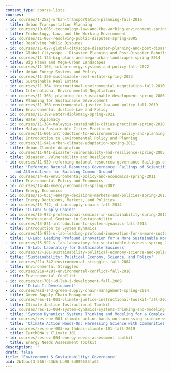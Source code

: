 ```yaml
---
content_type: course-lists
courses:
- id: courses/1-252j-urban-transportation-planning-fall-2016
  title: Urban Transportation Planning
- id: courses/10-805j-technology-law-and-the-working-environment-spring-2006
  title: Technology, Law, and the Working Environment
- id: courses/11-007-resolving-public-disputes-spring-2005
  title: Resolving Public Disputes
- id: courses/11-027-global-cityscope-disaster-planning-and-post-disaster-rebuilding-and-recovery-spring-2017
  title: Global Cityscope - Disaster Planning and Post-Disaster Rebuilding and Recovery
- id: courses/11-123-big-plans-and-mega-urban-landscapes-spring-2014
  title: Big Plans and Mega-Urban Landscapes
- id: courses/11-165j-urban-energy-systems-and-policy-fall-2022
  title: Urban Energy Systems and Policy
- id: courses/11-350-sustainable-real-estate-spring-2023
  title: Sustainable Real Estate
- id: courses/11-364-international-environmental-negotiation-fall-2010
  title: International Environmental Negotiation
- id: courses/11-366j-planning-for-sustainable-development-spring-2006
  title: Planning for Sustainable Development
- id: courses/11-368-environmental-justice-law-and-policy-fall-2019
  title: Environmental Justice Law and Policy
- id: courses/11-382-water-diplomacy-spring-2021
  title: Water Diplomacy
- id: courses/11-384-malaysia-sustainable-cities-practicum-spring-2018
  title: Malaysia Sustainable Cities Practicum
- id: courses/11-601-introduction-to-environmental-policy-and-planning-fall-2016
  title: Introduction to Environmental Policy and Planning
- id: courses/11-941-urban-climate-adaptation-spring-2011
  title: Urban Climate Adaptation
- id: courses/11-941-disaster-vulnerability-and-resilience-spring-2005
  title: Disaster, Vulnerability and Resilience
- id: courses/11-959-reforming-natural-resources-governance-failings-of-scientific-rationalism-and-alternatives-for-building-common-ground-january-iap-2007
  title: 'Reforming Natural Resources Governance: Failings of Scientific Rationalism
    and Alternatives for Building Common Ground'
- id: courses/14-42-environmental-policy-and-economics-spring-2011
  title: Environmental Policy and Economics
- id: courses/14-44-energy-economics-spring-2007
  title: Energy Economics
- id: courses/15-031j-energy-decisions-markets-and-policies-spring-2012
  title: Energy Decisions, Markets, and Policies
- id: courses/15-772j-d-lab-supply-chains-fall-2014
  title: 'D-Lab: Supply Chains'
- id: courses/15-972-professional-seminar-in-sustainability-spring-2010
  title: Professional Seminar in Sustainability
- id: courses/15-871-introduction-to-system-dynamics-fall-2013
  title: Introduction to System Dynamics
- id: courses/15-975-u-lab-leading-profound-innovation-for-a-more-sustainable-world-fall-2010
  title: 'U-Lab: Leading Profound Innovation for a More Sustainable World'
- id: courses/15-992-s-lab-laboratory-for-sustainable-business-spring-2008
  title: 'S-Lab: Laboratory for Sustainable Business'
- id: courses/17-181-sustainability-political-economy-science-and-policy-fall-2016
  title: 'Sustainability: Political Economy, Science, and Policy'
- id: courses/21a-342-environmental-struggles-fall-2004
  title: Environmental Struggles
- id: courses/21a-429j-environmental-conflict-fall-2016
  title: Environmental Conflict
- id: courses/ec-701j-d-lab-i-development-fall-2009
  title: 'D-Lab I: Development'
- id: courses/esd-s43-green-supply-chain-management-spring-2014
  title: Green Supply Chain Management
- id: courses/res-11-003-climate-justice-instructional-toolkit-fall-2023
  title: Climate Justice Instructional Toolkit
- id: courses/res-15-004-system-dynamics-systems-thinking-and-modeling-for-a-complex-world-january-iap-2020
  title: 'System Dynamics: Systems Thinking and Modeling for a Complex World'
- id: courses/res-env-001-climate-action-hands-on-harnessing-science-with-communities-to-cut-carbon-january-iap-2017
  title: 'Climate Action Hands-On: Harnessing Science with Communities to Cut Carbon'
- id: courses/res-env-003-earthdnas-climate-101-fall-2019
  title: EarthDNA's Climate 101
- id: courses/res-ec-004-energy-needs-assessment-toolkit
  title: Energy Needs Assessment Toolkit
description: ''
draft: false
title: 'Environment & Sustainability: Governance'
uid: 2b1bacf3-566f-43b5-bb90-5d099535fa62
---
```

